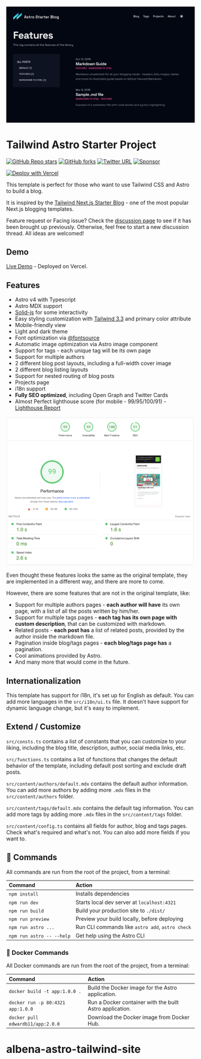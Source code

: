 ![img.png](img.png)

# Tailwind Astro Starter Project
[![GitHub Repo stars](https://img.shields.io/github/stars/wanoo21/tailwind-astro-starting-blog?style=social)](https://GitHub.com/wanoo21/tailwind-astro-starting-blog/stargazers/)
[![GitHub forks](https://img.shields.io/github/forks/wanoo21/tailwind-astro-starting-blog?style=social)](https://GitHub.com/wanoo21/tailwind-astro-starting-blog/network/)
[![Twitter URL](https://img.shields.io/twitter/url?style=social&url=https%3A%2F%2Ftwitter.com%2Fipwanciu)](https://twitter.com/ipwanciu)
[![Sponsor](https://img.shields.io/static/v1?label=Sponsor&message=%E2%9D%A4&logo=GitHub&link=https://github.com/sponsors/wanoo21)](https://github.com/sponsors/wanoo21)

[![Deploy with Vercel](https://vercel.com/button)](https://vercel.com/new/git/external?repository-url=https://github.com/wanoo21/tailwind-astro-starting-blog)

This template is perfect for those who want to use Tailwind CSS and Astro to build a blog.

It is inspired by the [Tailwind Next.js Starter Blog](https://github.com/timlrx/tailwind-nextjs-starter-blog) - one of the most popular Next.js blogging templates.

Feature request or Facing issue? Check the [discussion page](https://github.com/wanoo21/tailwind-astro-starting-blog/discussions) to see if it has been brought up previously. Otherwise, feel free to start a new discussion thread. All ideas are welcomed!

## Demo

[Live Demo](https://tasb.yon.fun/) - Deployed on Vercel.

## Features

- Astro v4 with Typescript
- Astro MDX support
- [Solid-js](https://solidjs.com) for some interactivity
- Easy styling customization with [Tailwind 3.3](https://tailwindcss.com/blog/tailwindcss-v3-3) and primary color attribute
- Mobile-friendly view
- Light and dark theme
- Font optimization via [@fontsource](https://fontsource.org/)
- Automatic image optimization via Astro image component
- Support for tags - each unique tag will be its own page
- Support for multiple authors
- 2 different blog post layouts, including a full-width cover image
- 2 different blog listing layouts
- Support for nested routing of blog posts
- Projects page
- i18n support
- **Fully SEO optimized**, including Open Graph and Twitter Cards
- Almost Perfect lighthouse score (for mobile - 99/95/100/91) - [Lighthouse Report](https://pagespeed.web.dev/analysis/https-tasb-yon-fun/gp1vypobei?form_factor=mobile) 

![lighthouse score](image.png)

Even thought these features looks the same as the original template, they are implemented in a different way, and there are more to come.

However, there are some features that are not in the original template, like:

- Support for multiple authors pages - **each author will have** its own page, with a list of all the posts written by him/her.
- Support for multiple tags pages - **each tag has its own page with custom description**, that can be customized with markdown. 
- Related posts - **each post has** a list of related posts, provided by the author inside the markdown file.
- Pagination inside blog/tags pages - **each blog/tags page has** a pagination.
- Cool animations provided by Astro.
- And many more that would come in the future.

## Internationalization

This template has support for i18n, it's set up for English as default. You can add more languages in the `src/i18n/ui.ts` file. It doesn't have support for dynamic language change, but it's easy to implement.

## Extend / Customize

`src/consts.ts` contains a list of constants that you can customize to your liking, including the blog title, description, author, social media links, etc.

`src/functions.ts` contains a list of functions that changes the default behavior of the template, including default post sorting and exclude draft posts.

`src/content/authors/default.mdx` contains the default author information. You can add more authors by adding more `.mdx` files in the `src/content/authors` folder.

`src/content/tags/default.mdx` contains the default tag information. You can add more tags by adding more `.mdx` files in the `src/content/tags` folder.

`src/content/config.ts` contains all fields for author, blog and tags pages. Check what's required and what's not. You can also add more fields if you want to.

## 🧞 Commands

All commands are run from the root of the project, from a terminal:

| Command                   | Action                                           |
| :------------------------ | :----------------------------------------------- |
| `npm install`             | Installs dependencies                            |
| `npm run dev`             | Starts local dev server at `localhost:4321`      |
| `npm run build`           | Build your production site to `./dist/`          |
| `npm run preview`         | Preview your build locally, before deploying     |
| `npm run astro ...`       | Run CLI commands like `astro add`, `astro check` |
| `npm run astro -- --help` | Get help using the Astro CLI                     |

### 🐳 Docker Commands

All Docker commands are run from the root of the project, from a terminal:

| Command                               | Action                                                   |
| :------------------------------------ | :------------------------------------------------------- |
| `docker build -t app:1.0.0 .`         | Build the Docker image for the Astro application.        |
| `docker run -p 80:4321 app:1.0.0`     | Run a Docker container with the built Astro application. |
| `docker pull edwardb11/app:2.0.0`     | Download the Docker image from Docker Hub.               |
# albena-astro-tailwind-site
